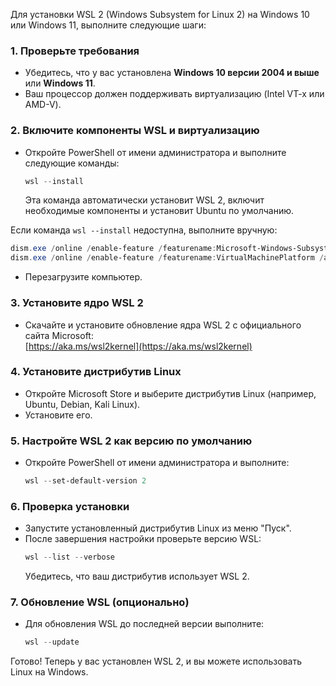 Для установки WSL 2 (Windows Subsystem for Linux 2) на Windows 10 или Windows 11, выполните следующие шаги:

### 1. **Проверьте требования**
   - Убедитесь, что у вас установлена **Windows 10 версии 2004 и выше** или **Windows 11**.
   - Ваш процессор должен поддерживать виртуализацию (Intel VT-x или AMD-V).

### 2. **Включите компоненты WSL и виртуализацию**
   - Откройте PowerShell от имени администратора и выполните следующие команды:
     ```powershell
     wsl --install
     ```
     Эта команда автоматически установит WSL 2, включит необходимые компоненты и установит Ubuntu по умолчанию.

   Если команда `wsl --install` недоступна, выполните вручную:
   ```powershell
   dism.exe /online /enable-feature /featurename:Microsoft-Windows-Subsystem-Linux /all /norestart
   dism.exe /online /enable-feature /featurename:VirtualMachinePlatform /all /norestart
   ```
   - Перезагрузите компьютер.

### 3. **Установите ядро WSL 2**
   - Скачайте и установите обновление ядра WSL 2 с официального сайта Microsoft:  
     [https://aka.ms/wsl2kernel](https://aka.ms/wsl2kernel)

### 4. **Установите дистрибутив Linux**
   - Откройте Microsoft Store и выберите дистрибутив Linux (например, Ubuntu, Debian, Kali Linux).
   - Установите его.

### 5. **Настройте WSL 2 как версию по умолчанию**
   - Откройте PowerShell от имени администратора и выполните:
     ```powershell
     wsl --set-default-version 2
     ```

### 6. **Проверка установки**
   - Запустите установленный дистрибутив Linux из меню "Пуск".
   - После завершения настройки проверьте версию WSL:
     ```powershell
     wsl --list --verbose
     ```
     Убедитесь, что ваш дистрибутив использует WSL 2.

### 7. **Обновление WSL (опционально)**
   - Для обновления WSL до последней версии выполните:
     ```powershell
     wsl --update
     ```


Готово! Теперь у вас установлен WSL 2, и вы можете использовать Linux на Windows.